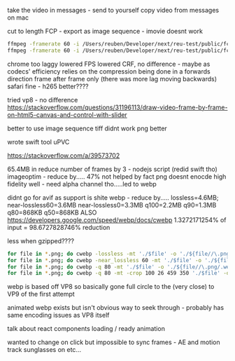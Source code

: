 take the video in messages - send to yourself
copy video from messages on mac

cut to length
FCP - export as image sequence - imovie doesnt work

```bash ZSH
ffmpeg -framerate 60 -i /Users/reuben/Developer/next/reu-test/public/fcp/me-cut/frame-%06d.tiff -c:v libvpx-vp9 -pix_fmt yuva420p -speed 0 -crf 16 -an /Users/reuben/Developer/next/reu-test/public/me-cut.webm
ffmpeg -framerate 60 -i /Users/reuben/Developer/next/reu-test/public/fcp/me-cut/frame-%06d.tiff -c:v libvpx-vp9 -pix_fmt yuva420p -speed 0 -lossless 1 -an /Users/reuben/Developer/next/reu-test/public/me-cut.webm
```


chrome too laggy lowered FPS lowered CRF, no difference - maybe as codecs' efficiency relies on the compression being done in a forwards direction frame after frame only (there was more lag moving backwards)
safari fine - h265 better????

tried vp8 - no difference
https://stackoverflow.com/questions/31196113/draw-video-frame-by-frame-on-html5-canvas-and-control-with-slider


better to use image sequence tiff didnt work png better


wrote swift tool uPVC

https://stackoverflow.com/a/39573702

65.4MB in
reduce number of frames by 3 - nodejs script (redid swift tho)
imageoptim - reduce by..... 47% not helped by fact png doesnt enocde high fidelity well - need alpha channel tho.....led to webp

didnt go for avif as support is shite
webp - reduce by..... lossless=4.6MB; near-lossless60=3.6MB near-lossless0=3.3MB q100=2.2MB q90=1.3MB q80=868KB q50=868KB ALSO
https://developers.google.com/speed/webp/docs/cwebp
1.3272171254% of input = 98.6727828746% reduction

less when gzipped????

```bash ZSH
for file in *.png; do cwebp -lossless -mt './$file' -o './${file//\.png/.webp}'; done
for file in *.png; do cwebp -near_lossless 60 -mt './$file' -o './${file//\.png/.webp}'; done
for file in *.png; do cwebp -q 80 -mt './$file' -o './${file//\.png/.webp}'; done
for file in *.png; do cwebp -q 80 -mt -crop 100 26 459 350 './$file' -o './${file//\.png/.webp}'; done
```


webp is based off VP8 so basically gone full circle to the (very close) to VP9 of the first attempt

animated webp exists but isn't obvious way to seek through - probably has same encoding issues as VP8 itself


talk about react components
loading / ready
animation

wanted to change on click but impossible to sync frames - AE and motion track sunglasses on etc...
